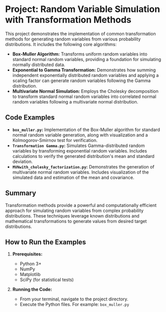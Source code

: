 # Project: Random Variable Simulation with Transformation Methods

This project demonstrates the implementation of common transformation methods for generating random variables from various probability distributions.  It includes the following core algorithms:

* **Box-Muller Algorithm:** Transforms uniform random variables into standard normal random variables, providing a foundation for simulating normally distributed data.
* **Exponential to Gamma Transformation:**  Demonstrates how summing independent exponentially distributed random variables and applying a scaling factor can generate random variables following the Gamma distribution.
* **Multivariate Normal Simulation:**  Employs the Cholesky decomposition to transform standard normal random variables into correlated normal random variables following a multivariate normal distribution. 

## Code Examples

* **`box_muller.py`:**  Implementation of the Box-Muller algorithm for standard normal random variable generation, along with visualization and a Kolmogorov-Smirnov test for verification.
* **`Transformation Gamma.py`:** Simulates Gamma-distributed random variables by transforming exponential random variables. Includes calculations to verify the generated distribution's mean and standard deviation.
* **`MVNwith_cholesky_factorization.py`:** Demonstrates the generation of multivariate normal random variables.  Includes visualization of the simulated data and estimation of the mean and covariance.

## Summary

Transformation methods provide a powerful and computationally efficient approach for simulating random variables from complex probability distributions. These techniques leverage known distributions and mathematical transformations to generate values from desired target distributions.  

## How to Run the Examples

1. **Prerequisites:** 
   * Python 3+
   * NumPy
   * Matplotlib
   * SciPy (for statistical tests)

2. **Running the Code:**
   * From your terminal, navigate to the project directory. 
   * Execute the Python files. For example: `box_muller.py`



